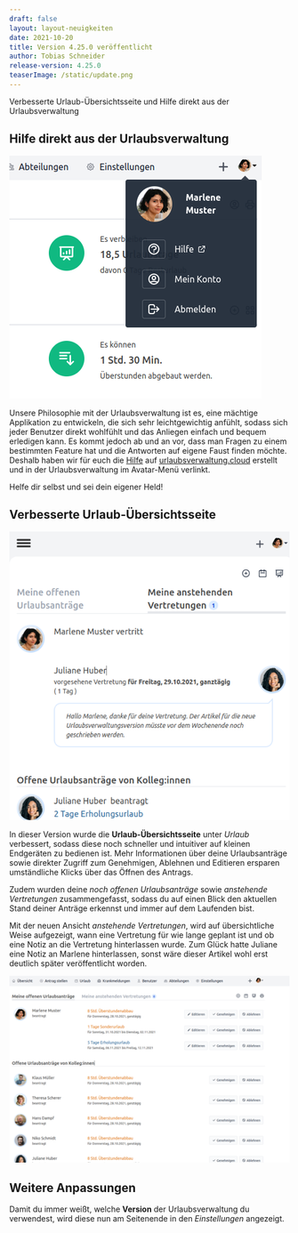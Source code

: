 ```yaml
---
draft: false
layout: layout-neuigkeiten
date: 2021-10-20
title: Version 4.25.0 veröffentlicht
author: Tobias Schneider
release-version: 4.25.0
teaserImage: /static/update.png
---
```


Verbesserte Urlaub-Übersichtsseite und Hilfe direkt aus der Urlaubsverwaltung

<!-- more -->

## Hilfe direkt aus der Urlaubsverwaltung

<div class="flex flex-col items-center mt-2 lg:flex-row lg:space-x-8 lg:mb-8">
  <div>
    <img class="mx-auto lg:max-w-md lg:h-72" src="hilfe.png" alt="Hilfe über das Avatarmenü">
  </div>
  <div class="max-w-none lg:max-w-screen">
    <p class="mt-4 lg:mb-4">
      Unsere Philosophie mit der Urlaubsverwaltung ist es, eine mächtige Applikation zu entwickeln, die sich
      sehr leichtgewichtig anfühlt, sodass sich jeder Benutzer direkt wohlfühlt und das Anliegen einfach und
      bequem erledigen kann. Es kommt jedoch ab und an vor, dass man Fragen zu einem bestimmten Feature
      hat und die Antworten auf eigene Faust finden möchte. Deshalb haben wir für euch die <a href="/hilfe">Hilfe</a> auf
      <a href="/hilfe">urlaubsverwaltung.cloud</a> erstellt und in der Urlaubsverwaltung im Avatar-Menü verlinkt.
    </p>
    <p>
      Helfe dir selbst und sei dein eigener Held!
    </p>
  </div>
</div>

## Verbesserte Urlaub-Übersichtsseite

<div class="flex flex-col justify-end lg:flex-row-reverse lg:space-x-8 lg:space-x-reverse lg:mt-8 lg:mb-8">
  <div>
    <img class="mx-auto mt-2 lg:max-w-md lg:h-80" src="vertretung.png" alt="Anstehende Vertretung mit Notiz">
  </div>
  <div class="max-w-none lg:max-w-screen">
    <p class="mt-4 lg:mb-4">
      In dieser Version wurde die <strong>Urlaub-Übersichtsseite</strong> unter <em>Urlaub</em> verbessert, sodass diese noch schneller und
      intuitiver auf kleinen Endgeräten zu bedienen ist. Mehr Informationen über deine Urlaubsanträge sowie direkter Zugriff zum
      Genehmigen, Ablehnen und Editieren ersparen umständliche Klicks über das Öffnen des Antrags.
    </p>
    <p>
      Zudem wurden deine <em>noch offenen Urlaubsanträge</em> sowie <em>anstehende Vertretungen</em> zusammengefasst, sodass
      du auf einen Blick den aktuellen Stand deiner Anträge erkennst und immer auf dem Laufenden bist.
    </p>
    <p class="mt-4 lg:mb-4">
        Mit der neuen Ansicht <em>anstehende Vertretungen</em>, wird auf übersichtliche Weise aufgezeigt, wann eine
        Vertretung für wie lange geplant ist und ob eine Notiz an die Vertretung hinterlassen wurde. Zum Glück hatte
        Juliane eine Notiz an Marlene hinterlassen, sonst wäre dieser Artikel wohl erst deutlich später veröffentlicht worden.
    </p>
  </div>
</div>
<img class="mb-4 lg:mb-8" src="vacation-overview.png" alt="Neue Urlaub-Übersichtsseite auf dem Desktop">

## Weitere Anpassungen

<div class="flex space-x-8 mt-2">
    <p class="mb-4">
      Damit du immer weißt, welche <strong>Version</strong> der Urlaubsverwaltung du verwendest,
      wird diese nun am Seitenende in den <em>Einstellungen</em> angezeigt.
    </p>
</div>
